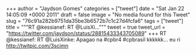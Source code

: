 
+++
author = "Jaydson Gomes"
categories = ["tweet"]
date = "Sat Jan 22 14:05:09 +0000 2011"
draft = false
image = "No media found for this Tweet"
slug = "76c91a282b9751da35be3b6572b7c1c27d4fcfa6"
tags = ["tweet"]
title = """RT @kessianef: RT @LuisXi..."""
tweet = true
tweet_url = "https://twitter.com/jaydson/status/28815433343705089"
+++
RT @kessianef: RT @LuisXinke: Apagao na #cpbr4 #cpbrasil kkkkkk... eu ri http://twitpic.com/3scimn
